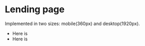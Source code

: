 # Lending page
Implemented in two sizes: mobile(360px) and desktop(1920px).

- Here is 
-  Here is 
